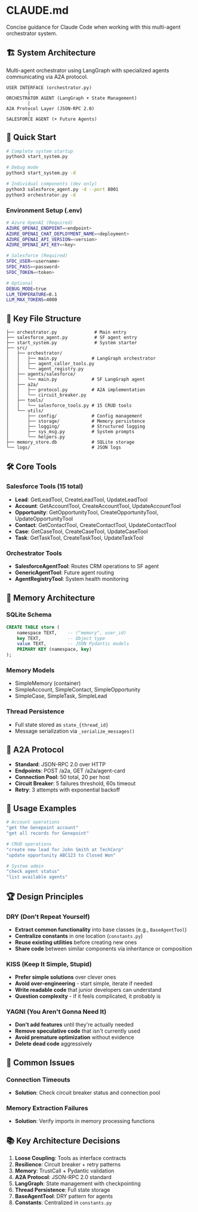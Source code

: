 # CLAUDE.md

Concise guidance for Claude Code when working with this multi-agent orchestrator system.

## 🏗️ System Architecture

Multi-agent orchestrator using LangGraph with specialized agents communicating via A2A protocol.

```
USER INTERFACE (orchestrator.py)
        │
ORCHESTRATOR AGENT (LangGraph + State Management)
        │
A2A Protocol Layer (JSON-RPC 2.0)
        │
SALESFORCE AGENT (+ Future Agents)
```

## 🚀 Quick Start

```bash
# Complete system startup
python3 start_system.py

# Debug mode
python3 start_system.py -d

# Individual components (dev only)
python3 salesforce_agent.py -d --port 8001
python3 orchestrator.py -d
```

### Environment Setup (.env)
```bash
# Azure OpenAI (Required)
AZURE_OPENAI_ENDPOINT=<endpoint>
AZURE_OPENAI_CHAT_DEPLOYMENT_NAME=<deployment>
AZURE_OPENAI_API_VERSION=<version>
AZURE_OPENAI_API_KEY=<key>

# Salesforce (Required)
SFDC_USER=<username>
SFDC_PASS=<password>
SFDC_TOKEN=<token>

# Optional
DEBUG_MODE=true
LLM_TEMPERATURE=0.1
LLM_MAX_TOKENS=4000
```

## 📁 Key File Structure

```
├── orchestrator.py              # Main entry
├── salesforce_agent.py          # SF agent entry
├── start_system.py              # System starter
├── src/
│   ├── orchestrator/
│   │   ├── main.py             # LangGraph orchestrator
│   │   ├── agent_caller_tools.py
│   │   └── agent_registry.py
│   ├── agents/salesforce/
│   │   └── main.py             # SF LangGraph agent
│   ├── a2a/
│   │   ├── protocol.py         # A2A implementation
│   │   └── circuit_breaker.py
│   ├── tools/
│   │   └── salesforce_tools.py # 15 CRUD tools
│   └── utils/
│       ├── config/             # Config management
│       ├── storage/            # Memory persistence
│       ├── logging/            # Structured logging
│       ├── sys_msg.py          # System prompts
│       └── helpers.py
├── memory_store.db             # SQLite storage
└── logs/                       # JSON logs
```

## 🛠️ Core Tools

### Salesforce Tools (15 total)
- **Lead**: GetLeadTool, CreateLeadTool, UpdateLeadTool
- **Account**: GetAccountTool, CreateAccountTool, UpdateAccountTool
- **Opportunity**: GetOpportunityTool, CreateOpportunityTool, UpdateOpportunityTool
- **Contact**: GetContactTool, CreateContactTool, UpdateContactTool
- **Case**: GetCaseTool, CreateCaseTool, UpdateCaseTool
- **Task**: GetTaskTool, CreateTaskTool, UpdateTaskTool

### Orchestrator Tools
- **SalesforceAgentTool**: Routes CRM operations to SF agent
- **GenericAgentTool**: Future agent routing
- **AgentRegistryTool**: System health monitoring

## 💾 Memory Architecture

### SQLite Schema
```sql
CREATE TABLE store (
    namespace TEXT,    -- ("memory", user_id)
    key TEXT,          -- Object type
    value TEXT,        -- JSON Pydantic models
    PRIMARY KEY (namespace, key)
);
```

### Memory Models
- SimpleMemory (container)
- SimpleAccount, SimpleContact, SimpleOpportunity
- SimpleCase, SimpleTask, SimpleLead

### Thread Persistence
- Full state stored as `state_{thread_id}`
- Message serialization via `_serialize_messages()`

## 🔄 A2A Protocol

- **Standard**: JSON-RPC 2.0 over HTTP
- **Endpoints**: POST /a2a, GET /a2a/agent-card
- **Connection Pool**: 50 total, 20 per host
- **Circuit Breaker**: 5 failures threshold, 60s timeout
- **Retry**: 3 attempts with exponential backoff

## 🎯 Usage Examples

```bash
# Account operations
"get the Genepoint account"
"get all records for Genepoint"

# CRUD operations
"create new lead for John Smith at TechCorp"
"update opportunity ABC123 to Closed Won"

# System admin
"check agent status"
"list available agents"
```

## 🏆 Design Principles

### DRY (Don't Repeat Yourself)
- **Extract common functionality** into base classes (e.g., `BaseAgentTool`)
- **Centralize constants** in one location (`constants.py`)
- **Reuse existing utilities** before creating new ones
- **Share code** between similar components via inheritance or composition

### KISS (Keep It Simple, Stupid)
- **Prefer simple solutions** over clever ones
- **Avoid over-engineering** - start simple, iterate if needed
- **Write readable code** that junior developers can understand
- **Question complexity** - if it feels complicated, it probably is

### YAGNI (You Aren't Gonna Need It)
- **Don't add features** until they're actually needed
- **Remove speculative code** that isn't currently used
- **Avoid premature optimization** without evidence
- **Delete dead code** aggressively

## 🐛 Common Issues

### Connection Timeouts
- **Solution**: Check circuit breaker status and connection pool

### Memory Extraction Failures
- **Solution**: Verify imports in memory processing functions

## 📚 Key Architecture Decisions

1. **Loose Coupling**: Tools as interface contracts
2. **Resilience**: Circuit breaker + retry patterns
3. **Memory**: TrustCall + Pydantic validation
4. **A2A Protocol**: JSON-RPC 2.0 standard
5. **LangGraph**: State management with checkpointing
6. **Thread Persistence**: Full state storage
7. **BaseAgentTool**: DRY pattern for agents
8. **Constants**: Centralized in `constants.py`